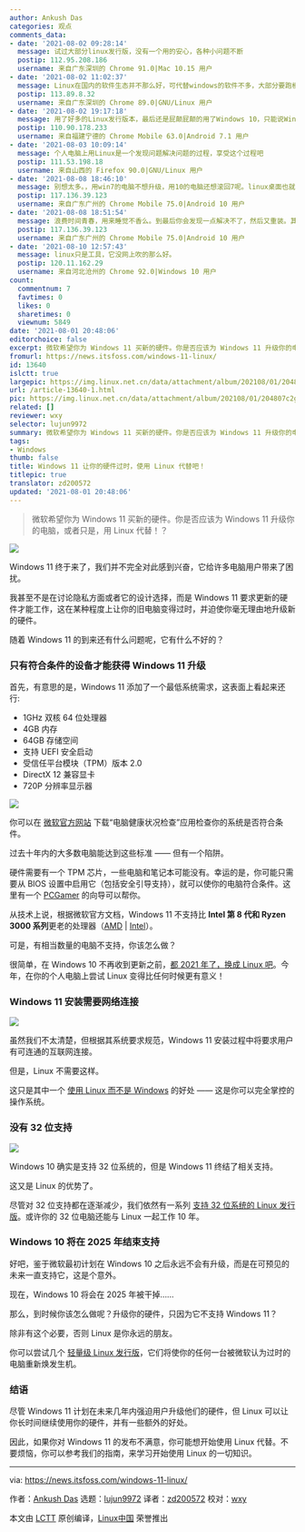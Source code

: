 ```yaml
---
author: Ankush Das
categories: 观点
comments_data:
- date: '2021-08-02 09:28:14'
  message: 试过大部分linux发行版，没有一个用的安心，各种小问题不断
  postip: 112.95.208.186
  username: 来自广东深圳的 Chrome 91.0|Mac 10.15 用户
- date: '2021-08-02 11:02:37'
  message: Linux在国内的软件生态并不那么好，可代替windows的软件不多，大部分要跑模拟器。
  postip: 113.89.8.32
  username: 来自广东深圳的 Chrome 89.0|GNU/Linux 用户
- date: '2021-08-02 19:17:18'
  message: 用了好多的Linux发行版本，最后还是屁颠屁颠的用了Windows 10，只能说Windows平台生态比较好，适合我这种懒狗用户
  postip: 110.90.178.233
  username: 来自福建宁德的 Chrome Mobile 63.0|Android 7.1 用户
- date: '2021-08-03 10:09:14'
  message: 个人电脑上用Linux是一个发现问题解决问题的过程，享受这个过程吧
  postip: 111.53.198.18
  username: 来自山西的 Firefox 90.0|GNU/Linux 用户
- date: '2021-08-08 18:46:10'
  message: 别想太多。，用win7的电脑不想升级，用10的电脑还想滚回7呢。linux桌面也就图一乐
  postip: 117.136.39.123
  username: 来自广东广州的 Chrome Mobile 75.0|Android 10 用户
- date: '2021-08-08 18:51:54'
  message: 浪费时间青春，用来睡觉不香么。到最后你会发现一点解决不了，然后又重装。其实这不是使用，这是接受精神虐待。
  postip: 117.136.39.123
  username: 来自广东广州的 Chrome Mobile 75.0|Android 10 用户
- date: '2021-08-10 12:57:43'
  message: linux只是工具，它没网上吹的那么好。
  postip: 120.11.162.29
  username: 来自河北沧州的 Chrome 92.0|Windows 10 用户
count:
  commentnum: 7
  favtimes: 0
  likes: 0
  sharetimes: 0
  viewnum: 5849
date: '2021-08-01 20:48:06'
editorchoice: false
excerpt: 微软希望你为 Windows 11 买新的硬件。你是否应该为 Windows 11 升级你的电脑，或者只是，用 Linux 代替！？
fromurl: https://news.itsfoss.com/windows-11-linux/
id: 13640
islctt: true
largepic: https://img.linux.net.cn/data/attachment/album/202108/01/204807c2gbvakh81gmvpvk.png
url: /article-13640-1.html
pic: https://img.linux.net.cn/data/attachment/album/202108/01/204807c2gbvakh81gmvpvk.png.thumb.jpg
related: []
reviewer: wxy
selector: lujun9972
summary: 微软希望你为 Windows 11 买新的硬件。你是否应该为 Windows 11 升级你的电脑，或者只是，用 Linux 代替！？
tags:
- Windows
thumb: false
title: Windows 11 让你的硬件过时，使用 Linux 代替吧！
titlepic: true
translator: zd200572
updated: '2021-08-01 20:48:06'
---
```



> 
> 微软希望你为 Windows 11 买新的硬件。你是否应该为 Windows 11 升级你的电脑，或者只是，用 Linux 代替！？
> 
> 
> 


![](https://img.linux.net.cn/data/attachment/album/202108/01/204807c2gbvakh81gmvpvk.png)


Windows 11 终于来了，我们并不完全对此感到兴奋，它给许多电脑用户带来了困扰。


我甚至不是在讨论隐私方面或者它的设计选择，而是 Windows 11 要求更新的硬件才能工作，这在某种程度上让你的旧电脑变得过时，并迫使你毫无理由地升级新的硬件。


随着 Windows 11 的到来还有什么问题呢，它有什么不好的？


### 只有符合条件的设备才能获得 Windows 11 升级


首先，有意思的是，Windows 11 添加了一个最低系统需求，这表面上看起来还行:


* 1GHz 双核 64 位处理器
* 4GB 内存
* 64GB 存储空间
* 支持 UEFI 安全启动
* 受信任平台模块（TPM）版本 2.0
* DirectX 12 兼容显卡
* 720P 分辨率显示器


![](https://img.linux.net.cn/data/attachment/album/202108/01/204809seyuxdike6sdsukx.png)


你可以在 [微软官方网站](https://www.microsoft.com/en-us/windows/windows-11) 下载“电脑健康状况检查”应用检查你的系统是否符合条件。


过去十年内的大多数电脑能达到这些标准 —— 但有一个陷阱。


硬件需要有一个 TPM 芯片，一些电脑和笔记本可能没有。幸运的是，你可能只需要从 BIOS 设置中启用它（包括安全引导支持），就可以使你的电脑符合条件。这里有一个 [PCGamer](https://www.pcgamer.com/Windows-11-PC-Health-Check/) 的向导可以帮你。


从技术上说，根据微软官方文档，Windows 11 不支持比 **Intel 第 8 代和 Ryzen 3000 系列**更老的处理器（[AMD](https://docs.microsoft.com/en-us/windows-hardware/design/minimum/supported/windows-11-supported-amd-processors) | [Intel](https://docs.microsoft.com/en-us/windows-hardware/design/minimum/supported/windows-11-supported-intel-processors)）。


可是，有相当数量的电脑不支持，你该怎么做？


很简单，在 Windows 10 不再收到更新之前，[都 2021 年了，换成 Linux 吧](https://news.itsfoss.com/switch-to-linux-in-2021/)。今年，在你的个人电脑上尝试 Linux 变得比任何时候更有意义！


### Windows 11 安装需要网络连接


![](https://img.linux.net.cn/data/attachment/album/202108/01/204811yqqqc58q01oqj8jc.png)


虽然我们不太清楚，但根据其系统要求规范，Windows 11 安装过程中将要求用户有可连通的互联网连接。


但是，Linux 不需要这样。


这只是其中一个 [使用 Linux 而不是 Windows](https://itsfoss.com/linux-better-than-windows/) 的好处 —— 这是你可以完全掌控的操作系统。


### 没有 32 位支持


![](https://img.linux.net.cn/data/attachment/album/202108/01/204813ut5qdmy91qa5ymay.png)


Windows 10 确实是支持 32 位系统的，但是 Windows 11 终结了相关支持。


这又是 Linux 的优势了。


尽管对 32 位支持都在逐渐减少，我们依然有一系列 [支持 32 位系统的 Linux 发行版](https://itsfoss.com/32-bit-linux-distributions/)。或许你的 32 位电脑还能与 Linux 一起工作 10 年。


### Windows 10 将在 2025 年结束支持


好吧，鉴于微软最初计划在 Windows 10 之后永远不会有升级，而是在可预见的未来一直支持它，这是个意外。


现在，Windows 10 将会在 2025 年被干掉……


那么，到时候你该怎么做呢？升级你的硬件，只因为它不支持 Windows 11？


除非有这个必要，否则 Linux 是你永远的朋友。


你可以尝试几个 [轻量级 Linux 发行版](https://itsfoss.com/lightweight-linux-beginners/)，它们将使你的任何一台被微软认为过时的电脑重新焕发生机。


### 结语


尽管 Windows 11 计划在未来几年内强迫用户升级他们的硬件，但 Linux 可以让你长时间继续使用你的硬件，并有一些额外的好处。


因此，如果你对 Windows 11 的发布不满意，你可能想开始使用 Linux 代替。不要烦恼，你可以参考我们的指南，来学习开始使用 Linux 的一切知识。




---


via: <https://news.itsfoss.com/windows-11-linux/>


作者：[Ankush Das](https://news.itsfoss.com/author/ankush/) 选题：[lujun9972](https://github.com/lujun9972) 译者：[zd200572](https://github.com/zd200572) 校对：[wxy](https://github.com/wxy)


本文由 [LCTT](https://github.com/LCTT/TranslateProject) 原创编译，[Linux中国](https://linux.cn/) 荣誉推出